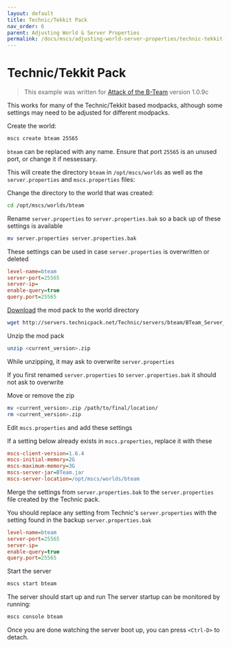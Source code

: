 ```yaml
---
layout: default
title: Technic/Tekkit Pack
nav_order: 6
parent: Adjusting World & Server Properties
permalink: /docs/mscs/adjusting-world-server-properties/technic-tekkit-pack
---
```


# Technic/Tekkit Pack

> This example was written for [Attack of the B-Team][attack_bteam] version 1.0.9c

This works for many of the Technic/Tekkit based modpacks, although some settings may need to be adjusted for different
modpacks.

Create the world:

```bash
mscs create bteam 25565
```

`bteam` can be replaced with any name. Ensure that port `25565` is an unused port, or change it if nessessary.

This will create the directory `bteam` in `/opt/mscs/worlds` as well as the `server.properties` and `mscs.properties`
files:

Change the directory to the world that was created:

```bash
cd /opt/mscs/worlds/bteam
```

Rename `server.properties` to `server.properties.bak` so a back up of these settings is available

```bash
mv server.properties server.properties.bak
```

These settings can be used in case `server.properties` is overwritten or deleted

```ini
level-name=bteam
server-port=25565
server-ip=
enable-query=true
query.port=25565
```

[Download][download] the mod pack to the world directory

```bash
wget http://servers.technicpack.net/Technic/servers/bteam/BTeam_Server_v1.0.12c.zip
```

Unzip the mod pack

```bash
unzip <current_version>.zip
```

While unzipping, it may ask to overwrite `server.properties`

If you first renamed `server.properties` to `server.properties.bak` it should not ask to overwrite

Move or remove the zip

```bash
mv <current_version>.zip /path/to/final/location/
rm <current_version>.zip
```

Edit `mscs.properties` and add these settings

If a setting below already exists in `mscs.properties`, replace it with these

```ini
mscs-client-version=1.6.4
mscs-initial-memory=2G
mscs-maximum-memory=3G
mscs-server-jar=BTeam.jar
mscs-server-location=/opt/mscs/worlds/bteam
```

Merge the settings from `server.properties.bak` to the `server.properties` file created by the Technic pack.

You should replace any setting from Technic's `server.properties` with the setting found in the backup `server.properties.bak`

```ini
level-name=bteam
server-port=25565
server-ip=
enable-query=true
query.port=25565
```

Start the server

```bash
mscs start bteam
```

The server should start up and run
The server startup can be monitored by running:

```bash
mscs console bteam
```

Once you are done watching the server boot up, you can press `<Ctrl-D>` to detach.

[attack_bteam]: http://www.technicpack.net/modpack/attack-of-the-bteam.552556
[download]: http://www.technicpack.net/modpack/attack-of-the-bteam.552556
